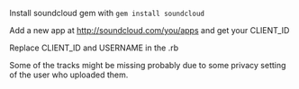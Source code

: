 Install soundcloud gem with `gem install soundcloud`

Add a new app at http://soundcloud.com/you/apps and get your CLIENT_ID

Replace CLIENT_ID and USERNAME in the .rb

Some of the tracks might be missing probably due to some privacy setting of the user who uploaded them.
